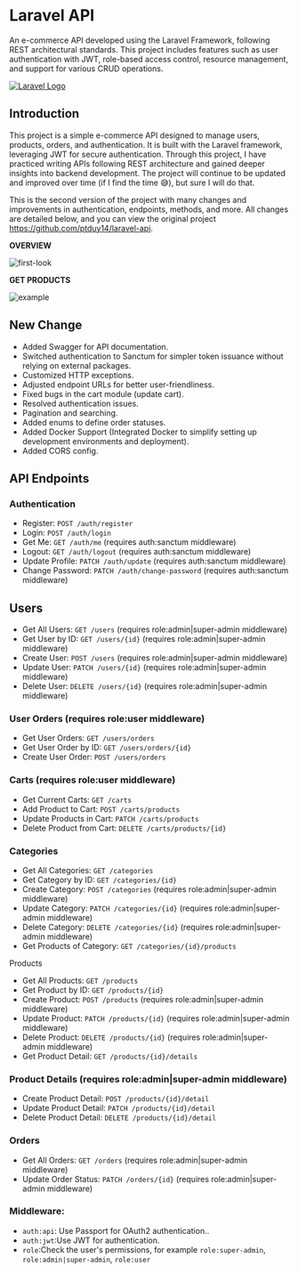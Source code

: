 # Laravel API
An e-commerce API developed using the Laravel Framework, following REST architectural standards. This project includes features such as user authentication with JWT, role-based access control, resource management, and support for various CRUD operations.

<a href="https://laravel.com" target="_blank">
<img src="https://raw.githubusercontent.com/laravel/art/master/logo-lockup/5%20SVG/2%20CMYK/1%20Full%20Color/laravel-logolockup-cmyk-red.svg" width="" alt="Laravel Logo"></a>

## Introduction

This project is a simple e-commerce API designed to manage users, products, orders, and authentication. It is built with the Laravel framework, leveraging JWT for secure authentication. Through this project, I have practiced writing APIs following REST architecture and gained deeper insights into backend development. The project will continue to be updated and improved over time (if I find the time 😅), but sure I will do that.

This is the second version of the project with many changes and improvements in authentication, endpoints, methods, and more. All changes are detailed below, and you can view the original project https://github.com/ptduy14/laravel-api.

<b>OVERVIEW</b>

![first-look](https://github.com/user-attachments/assets/42a6be16-a557-4098-b8d9-20fd7ea97da0)


<b>GET PRODUCTS</b>

![example](https://github.com/user-attachments/assets/b78d50a8-f763-4e64-85b0-f2097cdf5501)


## New Change
- Added Swagger for API documentation.
- Switched authentication to Sanctum for simpler token issuance without relying on external packages.
- Customized HTTP exceptions.
- Adjusted endpoint URLs for better user-friendliness.
- Fixed bugs in the cart module (update cart).
- Resolved authentication issues.
- Pagination and searching.
- Added enums to define order statuses.
- Added Docker Support (Integrated Docker to simplify setting up development environments and deployment).
- Added CORS config.

## API Endpoints


### Authentication

- Register: `POST /auth/register`
- Login: `POST /auth/login`
- Get Me: `GET /auth/me` (requires auth:sanctum middleware)
- Logout: `GET /auth/logout` (requires auth:sanctum middleware)
- Update Profile: `PATCH /auth/update` (requires auth:sanctum middleware)
- Change Password: `PATCH /auth/change-password` (requires auth:sanctum middleware)

## Users

- Get All Users: `GET /users` (requires role:admin|super-admin middleware)
- Get User by ID: `GET /users/{id}` (requires role:admin|super-admin middleware)
- Create User: `POST /users` (requires role:admin|super-admin middleware)
- Update User: `PATCH /users/{id}` (requires role:admin|super-admin middleware)
- Delete User: `DELETE /users/{id}` (requires role:admin|super-admin middleware)

### User Orders (requires role:user middleware)

- Get User Orders: `GET /users/orders`
- Get User Order by ID: `GET /users/orders/{id}`
- Create User Order: `POST /users/orders`

### Carts (requires role:user middleware)

- Get Current Carts: `GET /carts`
- Add Product to Cart: `POST /carts/products`
- Update Products in Cart: `PATCH /carts/products`
- Delete Product from Cart: `DELETE /carts/products/{id}`

### Categories

- Get All Categories: `GET /categories`
- Get Category by ID: `GET /categories/{id}`
- Create Category: `POST /categories` (requires role:admin|super-admin middleware)
- Update Category: `PATCH /categories/{id}` (requires role:admin|super-admin middleware)
- Delete Category: `DELETE /categories/{id}` (requires role:admin|super-admin middleware)
- Get Products of Category: `GET /categories/{id}/products`

Products

- Get All Products: `GET /products`
- Get Product by ID: `GET /products/{id}`
- Create Product: `POST /products` (requires role:admin|super-admin middleware)
- Update Product: `PATCH /products/{id}` (requires role:admin|super-admin middleware)
- Delete Product: `DELETE /products/{id}` (requires role:admin|super-admin middleware)
- Get Product Detail: `GET /products/{id}/details`

### Product Details (requires role:admin|super-admin middleware)

- Create Product Detail: `POST /products/{id}/detail`
- Update Product Detail: `PATCH /products/{id}/detail`
- Delete Product Detail: `DELETE /products/{id}/detail`

### Orders

- Get All Orders: `GET /orders` (requires role:admin|super-admin middleware)
- Update Order Status: `PATCH /orders/{id}` (requires role:admin|super-admin middleware)

### Middleware:

- `auth:api`: Use Passport for OAuth2 authentication..
- `auth:jwt`:Use JWT for authentication.
- `role`:Check the user's permissions, for example `role:super-admin`, `role:admin|super-admin`, `role:user`
